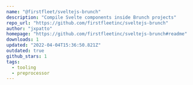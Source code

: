 ```yaml
---
name: "@firstfleet/sveltejs-brunch"
description: "Compile Svelte components inside Brunch projects"
repo_url: "https://github.com/firstfleetinc/sveltejs-brunch"
author: "jxpatto"
homepage: "https://github.com/firstfleetinc/sveltejs-brunch#readme"
downloads: 1
updated: "2022-04-04T15:36:50.821Z"
outdated: true
github_stars: 1
tags: 
  - tooling
  - preprocessor
---
```

